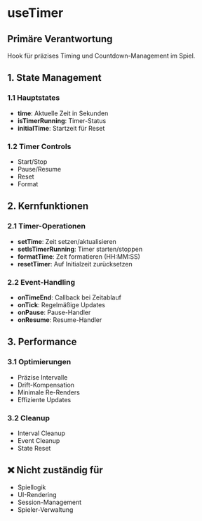 # useTimer

## Primäre Verantwortung

Hook für präzises Timing und Countdown-Management im Spiel.

## 1. State Management

### 1.1 Hauptstates

- **time**: Aktuelle Zeit in Sekunden
- **isTimerRunning**: Timer-Status
- **initialTime**: Startzeit für Reset

### 1.2 Timer Controls

- Start/Stop
- Pause/Resume
- Reset
- Format

## 2. Kernfunktionen

### 2.1 Timer-Operationen

- **setTime**: Zeit setzen/aktualisieren
- **setIsTimerRunning**: Timer starten/stoppen
- **formatTime**: Zeit formatieren (HH:MM:SS)
- **resetTimer**: Auf Initialzeit zurücksetzen

### 2.2 Event-Handling

- **onTimeEnd**: Callback bei Zeitablauf
- **onTick**: Regelmäßige Updates
- **onPause**: Pause-Handler
- **onResume**: Resume-Handler

## 3. Performance

### 3.1 Optimierungen

- Präzise Intervalle
- Drift-Kompensation
- Minimale Re-Renders
- Effiziente Updates

### 3.2 Cleanup

- Interval Cleanup
- Event Cleanup
- State Reset

## ❌ Nicht zuständig für

- Spiellogik
- UI-Rendering
- Session-Management
- Spieler-Verwaltung
